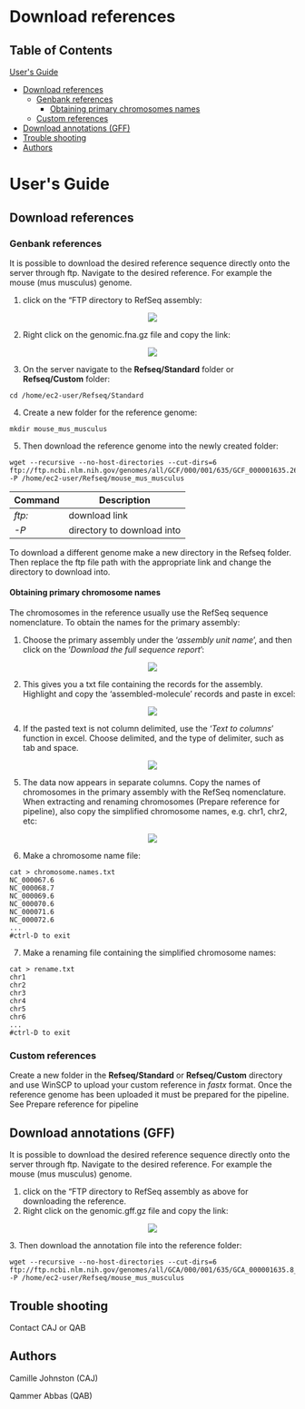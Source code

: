 # Download references
## Table of Contents
[User's Guide](#uguide)
- [Download references](#download_ref)
  - [Genbank references](#genbank_ref)
    - [Obtaining primary chromosomes names](#obtain_names)
  - [Custom references](#custom_ref) 
- [Download annotations (GFF)](#download_gff)
- [Trouble shooting](#help_)
- [Authors](#authors_)
# <a name="uguide"></a> User's Guide
## <a name="download_ref"></a> Download references
### <a name="genbank_ref"></a> Genbank references
It is possible to download the desired reference sequence directly onto the server through ftp. Navigate to the desired reference.
For example the mouse (mus musculus) genome.
1. click on the “FTP directory to RefSeq assembly:

<p align="center">
<img src="https://user-images.githubusercontent.com/60882704/129695747-d108aa49-0d15-4961-b4ad-72915e8dbeb7.png">
</p>

2. Right click on the genomic.fna.gz file and copy the link:

<p align="center">
<img src="https://user-images.githubusercontent.com/60882704/129695933-4b1c182f-5969-459d-9f63-c053b34a67a9.png">
</p>

3. On the server navigate to the **Refseq/Standard** folder or **Refseq/Custom** folder:
```
cd /home/ec2-user/Refseq/Standard
```
 
4. Create a new folder for the reference genome: 
```
mkdir mouse_mus_musculus
```
 
5. Then download the reference genome into the newly created folder:
```
wget --recursive --no-host-directories --cut-dirs=6 ftp://ftp.ncbi.nlm.nih.gov/genomes/all/GCF/000/001/635/GCF_000001635.26_GRCm38.p6/GCF_000001635.26_GRCm38.p6_genomic.fna.gz -P /home/ec2-user/Refseq/mouse_mus_musculus
```

| Command | Description |
| --- | --- |
| _ftp:_ | download link |
| _-P_ | directory to download into |

To download a different genome make a new directory in the Refseq folder. Then replace the ftp file path with the appropriate link and change the directory to download into.

#### <a name="obtain_names"></a> Obtaining primary chromosome names
The chromosomes in the reference usually use the RefSeq sequence nomenclature. To obtain the names for the primary assembly:
1. Choose the primary assembly under the ‘_assembly unit name_’, and then click on the ‘_Download the full sequence report_’:

<p align="center">
<img src="https://user-images.githubusercontent.com/60882704/129696774-4a2838ce-6eb5-4859-9072-455f80fff891.png">
</p>

2. This gives you a txt file containing the records for the assembly. Highlight and copy the ‘assembled-molecule’ records and paste in excel:

<p align="center">
<img src="https://user-images.githubusercontent.com/60882704/129696950-f3cf0273-bcac-4116-b3b2-a89f36e1e80b.png">
</p>

4. If the pasted text is not column delimited, use the ‘_Text to columns_’ function in excel. Choose delimited, and the type of delimiter, such as tab and space. 

<p align="center">
<img src="https://user-images.githubusercontent.com/60882704/129697110-a256c03c-cc68-41b3-9c4b-6b95868a9b63.png">
</p>

5. The data now appears in separate columns. Copy the names of chromosomes in the primary assembly with the RefSeq nomenclature. When extracting and renaming chromosomes (Prepare reference for pipeline), also copy the simplified chromosome names, e.g. chr1, chr2, etc:

<p align="center">
<img src="https://user-images.githubusercontent.com/60882704/129697208-50503e86-2957-480a-b660-c1cc22f3b96d.png">
</p>

6. Make a chromosome name file:
```
cat > chromosome.names.txt
NC_000067.6
NC_000068.7
NC_000069.6
NC_000070.6
NC_000071.6
NC_000072.6
...
#ctrl-D to exit
```

7. Make a renaming file containing the simplified chromosome names:
```
cat > rename.txt
chr1
chr2
chr3
chr4
chr5
chr6
...
#ctrl-D to exit
```

### <a name="custom_ref"></a> Custom references
Create a new folder in the **Refseq/Standard** or **Refseq/Custom** directory and use WinSCP to upload your custom reference in _fastx_ format.
Once the reference genome has been uploaded it must be prepared for the pipeline. See Prepare reference for pipeline 

## <a name="download_gff"></a> Download annotations (GFF)
It is possible to download the desired reference sequence directly onto the server through ftp. Navigate to the desired reference.
For example the mouse (mus musculus) genome.
1. click on the “FTP directory to RefSeq assembly as above for downloading the reference.
2. Right click on the genomic.gff.gz file and copy the link:
<p align="center">
<img src="https://user-images.githubusercontent.com/60882704/135292243-f4bd05d8-1e83-449f-a443-a23d319fe20d.png">
</p>
3. Then download the annotation file into the reference folder:

```
wget --recursive --no-host-directories --cut-dirs=6 ftp://ftp.ncbi.nlm.nih.gov/genomes/all/GCA/000/001/635/GCA_000001635.8_GRCm38.p6/GCA_000001635.8_GRCm38.p6_genomic.gff.gz -P /home/ec2-user/Refseq/mouse_mus_musculus
```

## <a name="help_"></a> Trouble shooting
Contact CAJ or QAB
## <a name="authors_"></a> Authors
Camille Johnston (CAJ)

Qammer Abbas (QAB)

